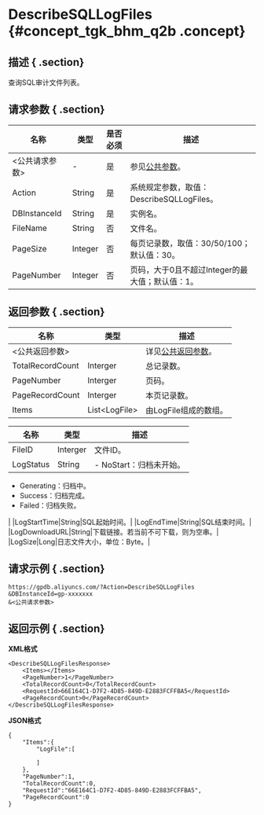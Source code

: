 # DescribeSQLLogFiles {#concept_tgk_bhm_q2b .concept}

## 描述 { .section}

查询SQL审计文件列表。

## 请求参数 { .section}

|名称|类型|是否必须|描述|
|--|--|----|--|
|<公共请求参数\>|-|是|参见[公共参数](intl.zh-CN/API参考/公共参数.md#)。|
|Action|String|是|系统规定参数，取值：DescribeSQLLogFiles。|
|DBInstanceId|String|是|实例名。|
|FileName|String|否|文件名。|
|PageSize|Integer|否|每页记录数，取值：30/50/100；默认值：30。|
|PageNumber|Integer|否|页码，大于0且不超过Integer的最大值；默认值：1。|

## 返回参数 { .section}

|名称|类型|描述|
|--|--|--|
|<公共返回参数\>| |详见[公共返回参数](intl.zh-CN/API参考/公共参数.md#section_apd_1rv_3bb)。|
|TotalRecordCount|Interger|总记录数。|
|PageNumber|Interger|页码。|
|PageRecordCount|Interger|本页记录数。|
|Items|List<LogFile\>|由LogFile组成的数组。|

|名称|类型|描述|
|--|--|--|
|FileID|Interger|文件ID。|
|LogStatus|String| -   NoStart：归档未开始。
-   Generating：归档中。
-   Success：归档完成。
-   Failed：归档失败。

 |
|LogStartTime|String|SQL起始时间。|
|LogEndTime|String|SQL结束时间。|
|LogDownloadURL|String|下载链接。若当前不可下载，则为空串。|
|LogSize|Long|日志文件大小，单位：Byte。|

## 请求示例 { .section}

```
https://gpdb.aliyuncs.com/?Action=DescribeSQLLogFiles
&DBInstanceId=gp-xxxxxxx
&<公共请求参数>
```

## 返回示例 { .section}

**XML格式**

```
<DescribeSQLLogFilesResponse> 
	<Items></Items>
	<PageNumber>1</PageNumber>
	<TotalRecordCount>0</TotalRecordCount>
	<RequestId>66E164C1-D7F2-4D85-849D-E2883FCFFBA5</RequestId>
	<PageRecordCount>0</PageRecordCount>
</DescribeSQLLogFilesResponse>
```

**JSON格式**

```
{
    "Items":{
        "LogFile":[

        ]
    },
    "PageNumber":1,
    "TotalRecordCount":0,
    "RequestId":"66E164C1-D7F2-4D85-849D-E2883FCFFBA5",
    "PageRecordCount":0
}

```


